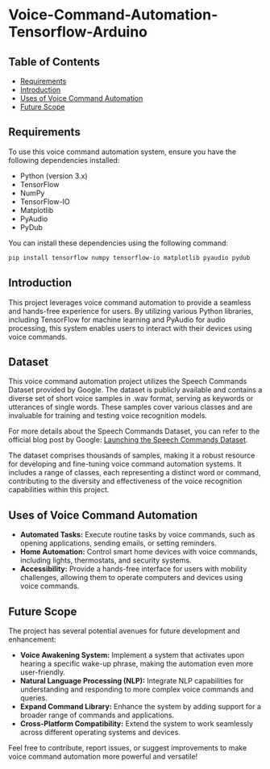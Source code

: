 # Voice-Command-Automation-Tensorflow-Arduino


## Table of Contents
- [Requirements](#requirements)
- [Introduction](#introduction)
- [Uses of Voice Command Automation](#uses-of-voice-command-automation)
- [Future Scope](#future-scope)

## Requirements
To use this voice command automation system, ensure you have the following dependencies installed:
- Python (version 3.x)
- TensorFlow
- NumPy
- TensorFlow-IO
- Matplotlib
- PyAudio
- PyDub

You can install these dependencies using the following command:
```bash
pip install tensorflow numpy tensorflow-io matplotlib pyaudio pydub
```

## Introduction
This project leverages voice command automation to provide a seamless and hands-free experience for users. By utilizing various Python libraries, including TensorFlow for machine learning and PyAudio for audio processing, this system enables users to interact with their devices using voice commands.

## Dataset
This voice command automation project utilizes the Speech Commands Dataset provided by Google. The dataset is publicly available and contains a diverse set of short voice samples in .wav format, serving as keywords or utterances of single words. These samples cover various classes and are invaluable for training and testing voice recognition models.

For more details about the Speech Commands Dataset, you can refer to the official blog post by Google: [Launching the Speech Commands Dataset](https://blog.research.google/2017/08/launching-speech-commands-dataset.html).

The dataset comprises thousands of samples, making it a robust resource for developing and fine-tuning voice command automation systems. It includes a range of classes, each representing a distinct word or command, contributing to the diversity and effectiveness of the voice recognition capabilities within this project.

## Uses of Voice Command Automation
- **Automated Tasks:** Execute routine tasks by voice commands, such as opening applications, sending emails, or setting reminders.
- **Home Automation:** Control smart home devices with voice commands, including lights, thermostats, and security systems.
- **Accessibility:** Provide a hands-free interface for users with mobility challenges, allowing them to operate computers and devices using voice commands.

## Future Scope
The project has several potential avenues for future development and enhancement:
- **Voice Awakening System:** Implement a system that activates upon hearing a specific wake-up phrase, making the automation even more user-friendly.
- **Natural Language Processing (NLP):** Integrate NLP capabilities for understanding and responding to more complex voice commands and queries.
- **Expand Command Library:** Enhance the system by adding support for a broader range of commands and applications.
- **Cross-Platform Compatibility:** Extend the system to work seamlessly across different operating systems and devices.

Feel free to contribute, report issues, or suggest improvements to make voice command automation more powerful and versatile!